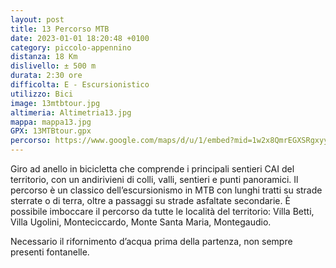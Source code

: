 ```yaml
---
layout: post
title: 13 Percorso MTB
date: 2023-01-01 18:20:48 +0100
category: piccolo-appennino
distanza: 18 Km
dislivello:	± 500 m
durata:	2:30 ore
difficolta:	E - Escursionistico
utilizzo: Bici
image: 13mtbtour.jpg
altimeria: Altimetria13.jpg
mappa: mappa13.jpg
GPX: 13MTBtour.gpx
percorso: https://www.google.com/maps/d/u/1/embed?mid=1w2x8QmrEGXSRgxyyPoNA5a1WVtVYgQo&ehbc=2E312F
---
```


Giro ad anello in bicicletta che comprende i principali sentieri CAI del territorio, con un andirivieni di colli, valli, sentieri e punti panoramici. Il percorso è un classico dell’escursionismo in MTB con lunghi tratti su strade sterrate o di terra, oltre a passaggi su strade asfaltate secondarie. È possibile imboccare il percorso da tutte le località del territorio: Villa Betti, Villa Ugolini, Monteciccardo, Monte Santa Maria, Montegaudio.

Necessario il rifornimento d’acqua prima della partenza, non sempre presenti fontanelle.




